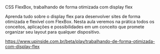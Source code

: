 CSS FlexBox, trabalhando de forma otimizada com display flex

Aprenda tudo sobre o display flex para desenvolver sites de forma otimizada e flexível com FlexBox. Nesta aula veremos na prática todos os conceitos, aplicações e possibilidades em um conceito que promete organizar seu layout para qualquer dispositivo.

https://www.upinside.com.br/beta/play/trabalhando-de-forma-otimizada-com-display-flex

